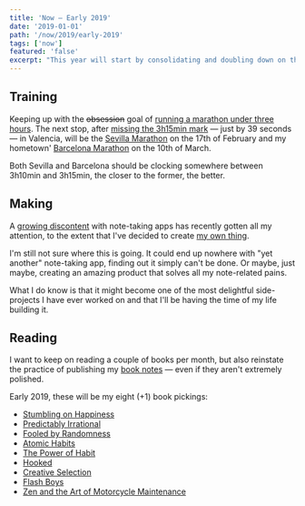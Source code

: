 ```yaml
---
title: 'Now — Early 2019'
date: '2019-01-01'
path: '/now/2019/early-2019'
tags: ['now']
featured: 'false'
excerpt: "This year will start by consolidating and doubling down on the 2018' themes: training, making — i.e. coding, and reading; but with a slightly different focus."
---
```


## Training

Keeping up with the ~~obsession~~ goal of [running a marathon under three hours](/blog/2018/going-sub3). The next stop, after [missing the 3h15min mark](https://www.strava.com/activities/1996244257) — just by 39 seconds — in Valencia, will be the [Sevilla Marathon](http://www.zurichmaratonsevilla.es/) on the 17th of February and my hometown' [Barcelona Marathon](https://www.zurichmaratobarcelona.es/) on the 10th of March.

Both Sevilla and Barcelona should be clocking somewhere between 3h10min and 3h15min, the closer to the former, the better.

## Making

A [growing discontent](/blog/2018/broken-notes) with note-taking apps has recently gotten all my attention, to the extent that I've decided to create [my own thing](/blog/2019/productizing-hacks).

I'm still not sure where this is going. It could end up nowhere with "yet another" note-taking app, finding out it simply can't be done. Or maybe, just maybe, creating an amazing product that solves all my note-related pains.

What I do know is that it might become one of the most delightful side-projects I have ever worked on and that I'll be having the time of my life building it.

## Reading

I want to keep on reading a couple of books per month, but also reinstate the practice of publishing my [book notes](/blog/2019/upgrading-books) — even if they aren't extremely polished.

Early 2019, these will be my eight (+1) book pickings:

- [Stumbling on Happiness](/blog/2019/stumbling-on-happiness)
- [Predictably Irrational](/blog/2019/predictably-irrational)
- [Fooled by Randomness](/blog/2019/fooled-by-randomness)
- [Atomic Habits](/blog/2019/atomic-habits)
- [The Power of Habit](https://www.amazon.com/dp/B006WAIV6M/)
- [Hooked](https://www.amazon.com/dp/B00NW01MKM/)
- [Creative Selection](https://www.amazon.com/dp/B079DVT6VP/)
- [Flash Boys](https://www.amazon.com/dp/B00HVJB4VM/)
- [Zen and the Art of Motorcycle Maintenance](https://www.amazon.com/dp/B0026772N8/)
